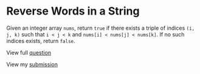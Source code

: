 # **Reverse Words in a String**

Given an integer array `nums`, return `true` if there exists a triple of indices `(i, j, k)` such that `i < j < k` and `nums[i] < nums[j] < nums[k]`. If no such indices exists, return `false`.

View full [question](https://leetcode.com/problems/increasing-triplet-subsequence?envType=study-plan-v2&envId=leetcode-75)

View my [submission](https://leetcode.com/problems/increasing-triplet-subsequence/submissions/1480124342)
